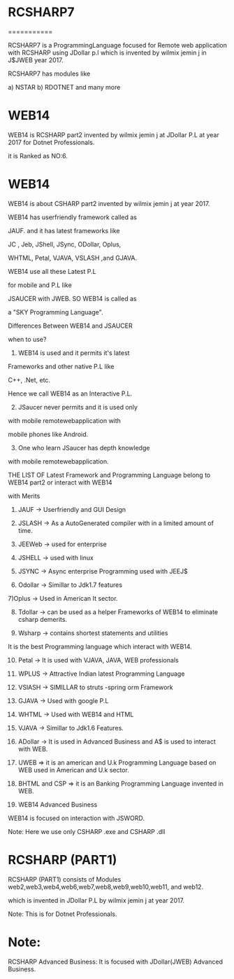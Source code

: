 # RCSHARP7
===========

RCSHARP7  is a  ProgrammingLanguage focused for  Remote web application   with  RCSHARP using  JDollar p.l which  is  invented  by wilmix jemin j  in  J$JWEB year  2017.


RCSHARP7  has   modules  like

a)  NSTAR b)  RDOTNET  and  many more



WEB14
======

WEB14 is RCSHARP part2 invented by wilmix jemin j at JDollar P.L at year 2017  for  Dotnet  Professionals.

it  is  Ranked as NO:6.

WEB14
=====

WEB14 is about CSHARP part2 invented by wilmix jemin j at year 2017.

WEB14 has userfriendly framework called as

JAUF. and it has latest frameworks like

JC , Jeb, JShell, JSync, ODollar, Oplus,

WHTML, Petal, VJAVA, VSLASH ,and GJAVA.

WEB14 use all these Latest P.L

for mobile and P.L like

JSAUCER with JWEB. SO WEB14 is called as

a "SKY Programming Language".

Differences Between WEB14 and JSAUCER

when to use?

1) WEB14 is used and it permits it's latest

Frameworks and other native P.L like

C++, .Net, etc.

Hence we call WEB14 as an Interactive P.L.

2) JSaucer never permits and it is used only

with mobile remotewebapplication with

mobile phones like Android.

3) One who learn JSaucer has depth knowledge

with mobile remotewebapplication.

THE LIST OF Latest Framework and Programming Language belong to WEB14 part2 or interact with WEB14

with Merits

1) JAUF -> Userfriendly and GUI Design

2) JSLASH -> As a AutoGenerated compiler with in a limited amount of time.

3) JEEWeb -> used for enterprise

4) JSHELL -> used with linux

5) JSYNC -> Async enterprise Programming used with JEEJ$

6) Odollar -> Simillar to Jdk1.7 features

7)Oplus -> Used in American It sector.

8) Tdollar -> can be used as a helper Frameworks of WEB14 to  eliminate csharp demerits.

9) Wsharp -> contains shortest statements and utilities

It is the best Programming language which interact with  WEB14.

10) Petal -> It is used with VJAVA, JAVA, WEB professionals

11) WPLUS -> Attractive Indian latest Programming Language

12) VSlASH -> SIMILLAR to struts -spring orm Framework

13) GJAVA -> Used with google P.L

14) WHTML -> Used with WEB14 and HTML

15) VJAVA -> Simillar to Jdk1.6 Features.

16) ADollar -> It is used in Advanced Business and A$ is used to interact with WEB.

17) UWEB => it is an american and U.k Programming Language based on WEB used in American and U.k sector.

18) BHTML and CSP => it is an Banking Programming Language invented in WEB.


19) WEB14 Advanced Business

WEB14 is focused on interaction with JSWORD.

Note: Here we use only CSHARP  .exe and CSHARP  .dll



RCSHARP (PART1)
=================

RCSHARP (PART1)  consists  of  Modules   web2,web3,web4,web6,web7,web8,web9,web10,web11, and  web12.

which is  invented in   JDollar  P.L  by  wilmix  jemin  j  at  year  2017.

Note: This   is   for  Dotnet Professionals.


Note:
=====

RCSHARP Advanced Business: It is focused with JDollar(JWEB) Advanced Business.
